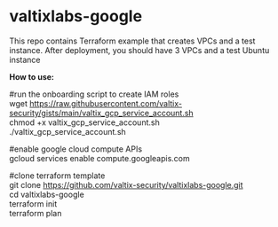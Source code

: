 # valtixlabs-google
This repo contains Terraform example that creates VPCs and a test instance.  After deployment, you should have 3 VPCs and a test Ubuntu instance

<b>How to use:</b>

#run the onboarding script to create IAM roles<br>
wget https://raw.githubusercontent.com/valtix-security/gists/main/valtix_gcp_service_account.sh<br>
chmod +x valtix_gcp_service_account.sh<br>
./valtix_gcp_service_account.sh<br>

#enable google cloud compute APIs<br>
gcloud services enable compute.googleapis.com<br>

#clone terraform template<br>
git clone https://github.com/valtix-security/valtixlabs-google.git<br>
cd valtixlabs-google<br>
terraform init<br>
terraform plan<br>

